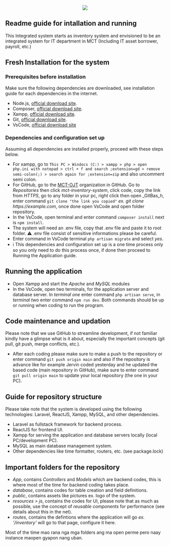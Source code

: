 <p align="center"><img src=https://github.com/user-attachments/assets/58bcfa02-d795-4c52-a55d-361325f5e60a ></p>

## Readme guide for intallation and running


This Integrated system starts as inventory system and envisioned to be an integrated system for IT department in MCT (Including IT asset borrower, payroll, etc.) 


## Fresh Installation for the system

### Prerequisites before installation
Make sure the following dependencies are downloaded, see installation guide for each dependencies in the internet.
- Node.js, [official download site](https://nodejs.org/dist/v22.15.0/node-v22.15.0-x64.msi).
- Composer, [official download site](https://getcomposer.org/Composer-Setup.exe).
- Xampp, [official download site](https://sourceforge.net/projects/xampp/files/XAMPP%20Windows/8.2.12/xampp-windows-x64-8.2.12-0-VS16-installer.exe).
- Git, [official download site](https://github.com/git-for-windows/git/releases/download/v2.49.0.windows.1/Git-2.49.0-64-bit.exe).
- VsCode, [official download site](https://code.visualstudio.com/Download)

### Dependencies and configuration set up
Assuming all dependencies are installed properly, proceed with these steps below.
- For xampp, go to `This PC > Windocs (C:) > xampp > php > open php.ini with notepad > ctrl + f and search ;extension=gd > remove semi-colon(;) > search again for ;extension=zip` and also uncomment semi colon.
- For GitHub, go to the [MCT-OJT](https://github.com/MCT-OJT) organization in GitHub. Go to _Repositories_ then click _mct-inventory-system_, click code, copy the link from _HTTPS_, go to any folder in your pc, right click then open _GitBas_h, enter command `git clone "the link you copied"` _ex. git clone https://example.com_, once done open VsCode and open folder repository.
- In the VsCode, open terminal and enter command `composer install` next is `npm install`.
- The system will need an .env file, copy that .env file and paste it to root folder.
⚠️ .env file consist of sensitive informations please be careful.
- Enter command in VsCode terminal `php artisan migrate` and select _yes_.
-  ℹ️ This dependencies and configuration set up is a one time process only so you only need to do this process once, if done then proceed to Running the Application guide.
  
## Running the application
- Open Xampp and start the _Apache_ and _MySQL_ modules
- In the VsCode, open two terminals, for the application server and database server. In _terminal one_ enter command `php artisan serve`, in _terminal two_ enter command `npm run dev`. Both commands should be up or running when coding to run the program.

## Code maintenance and updation
Please note that we use GitHub to streamline development, if not familiar kindly have a glimpse what is it about, especially the important concepts (git pull, git push, merge conflicts, etc.).

- After each coding please make sure to make a push to the repository or enter command `git push origin main` and also if the repository is advance like for example Jervin coded yesterday and he updated the based code (main repository in GitHub), make sure to enter command `git pull origin main` to update your local repository (the one in your PC).

## Guide for repository structure
Please take note that the system is developed using the following technologies: Laravel, ReactJS, Xampp, MySQL, and other dependencies.

- Laravel as fullstack framework for backend process.
- ReactJS for frontend UI.
- Xampp for serving the application and database servers locally (local PC/development PC).
- MySQL as main database management system.
- Other dependencies like time formatter, routers, etc. (see package.lock)

## Important folders for the repository
- _App_, contains _Controllers_ and _Models_ which are backend codes, this is where most of the time for backend coding takes place.
- _database_, contains codes for table creation and field definitions.
- _public_, contains assets like pictures ex. logo of the system.
- _resources > js_, contains the codes for UI, please note that as much as possible, use the concept of _reusable components_ for performance (see details about this in the net).
- _routes_, contains the defintions where the application will go _ex. '/inventory'_ will go to that page, configure it here.

Most of the time mao rana nga mga folders ang ma open perme pero naay instance maopen gyapon nang uban.
